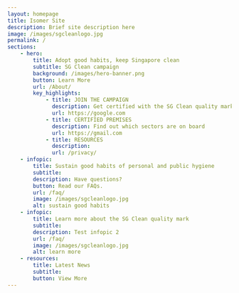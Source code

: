 ```yaml
---
layout: homepage
title: Isomer Site
description: Brief site description here
image: /images/sgcleanlogo.jpg
permalink: /
sections:
    - hero:
        title: Adopt good habits, keep Singapore clean
        subtitle: SG Clean campaign
        background: /images/hero-banner.png
        button: Learn More
        url: /About/
        key_highlights:
            - title: JOIN THE CAMPAIGN
              description: Get certified with the SG Clean quality mark
              url: https://google.com
            - title: CERTIFIED PREMISES
              description: Find out which sectors are on board
              url: https://gmail.com
            - title: RESOURCES
              description:
              url: /privacy/
    - infopic:
        title: Sustain good habits of personal and public hygiene
        subtitle: 
        description: Have questions?
        button: Read our FAQs.
        url: /faq/
        image: /images/sgcleanlogo.jpg
        alt: sustain good habits
    - infopic:
        title: Learn more about the SG Clean quality mark
        subtitle:
        description: Test infopic 2
        url: /faq/
        image: /images/sgcleanlogo.jpg
        alt: learn more
    - resources:
        title: Latest News
        subtitle:
        button: View More
---
```

